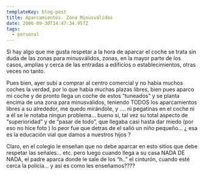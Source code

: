 ```yaml
---
templateKey: blog-post
title: Aparcamientos. Zona Minusválidos
date: 2006-09-30T14:47:34.957Z
tags:
  - personal
---
```

Si hay algo que me gusta respetar a la hora de aparcar el coche se trata sin duda de las zonas para minusválidos, zonas, en la mayor parte de los casos, amplias y cerca de las entradas a edificios o establecimientos, otras veces no tanto.

Pues bien, ayer subí a comprar al centro comercial y no habia muchos coches la verdad, por lo que había muchas plazas libres, bien pues aparco mi coche y de pronto llega un coche de estos “tuneados” y se planta encima de una zona para minusválidos, teniendo TODOS los aparcamientos libres a su alrededor, me quedo mirándole, y …. ni pegatinas en el coche ni a él se le notaba ningun problema… bueno si, tal vez su total aspecto de “superioridad” y de “pasar de todo”, que llegaba casi hasta dar miedo (por eso no hice foto  ) lo peor fue que detras de el salió un niño pequeño… ¿ esa es la educaci­ón vial que damos a nuestros hijos ? 

Claro, en el colegio le enseñan que no debe aparcar en esto sitios que debe respetar las señales… etc. pero luego cuando llega a su casa NADA DE NADA, el padre aparca donde le sale de los “h..” el cintur­ón, cuando esté cerca la policia… y asi es como les enseñamos????